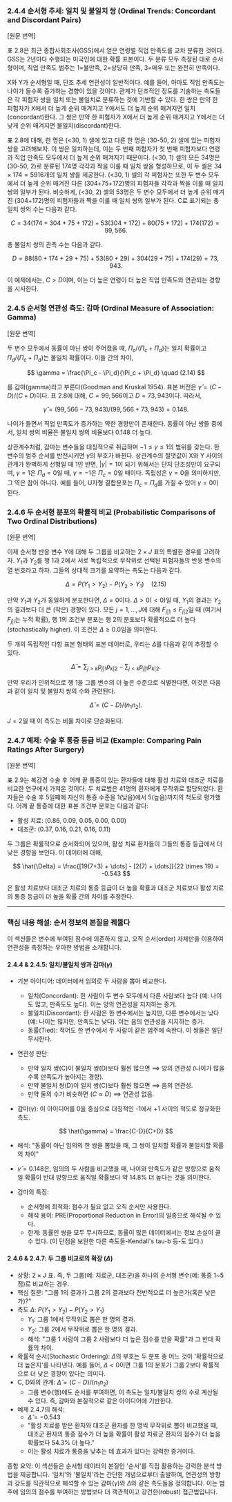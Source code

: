 ### 2.4.4 순서형 추세: 일치 및 불일치 쌍 (Ordinal Trends: Concordant and Discordant Pairs)

[원문 번역]

표 2.8은 최근 종합사회조사(GSS)에서 얻은 연령별 직업 만족도를 교차 분류한 것이다. GSS는 2년마다 수행되는 미국인에 대한 확률 표본이다. 두 분류 모두 측정된 대로 순서형이며, 직업 만족도 범주는 1=불만족, 2=상당히 만족, 3=매우 또는 완전히 만족이다.

X와 Y가 순서형일 때, 단조 추세 연관성이 일반적이다. 예를 들어, 아마도 직업 만족도는 나이가 들수록 증가하는 경향이 있을 것이다. 관계가 단조적인 정도를 기술하는 측도들은 각 피험자 쌍을 일치 또는 불일치로 분류하는 것에 기반할 수 있다. 한 쌍은 만약 한 피험자가 X에서 더 높게 순위 매겨지고 Y에서도 더 높게 순위 매겨지면 일치(concordant)한다. 그 쌍은 만약 한 피험자가 X에서 더 높게 순위 매겨지고 Y에서는 더 낮게 순위 매겨지면 불일치(discordant)한다.

표 2.8에 대해, 한 명은 (<30, 1) 셀에 있고 다른 한 명은 (30-50, 2) 셀에 있는 피험자 쌍을 고려해보자. 이 쌍은 일치하는데, 이는 두 번째 피험자가 첫 번째 피험자보다 연령과 직업 만족도 모두에서 더 높게 순위 매겨지기 때문이다. (<30, 1) 셀의 모든 34명은 (30-50, 2)로 분류된 174명 각각과 짝을 이룰 때 일치 쌍을 형성하므로, 이 두 셀은 $34 \times 174 = 5916$개의 일치 쌍을 제공한다. (<30, 1) 셀의 각 피험자는 또한 두 변수 모두에서 더 높게 순위 매겨진 다른 (304+75+172)명의 피험자들 각각과 짝을 이룰 때 일치 쌍의 일부가 된다. 비슷하게, (<30, 2) 셀의 53명은 두 변수 모두에서 더 높게 순위 매겨진 (304+172)명의 피험자들과 짝을 이룰 때 일치 쌍의 일부가 된다. C로 표기되는 총 일치 쌍의 수는 다음과 같다.

$$ C = 34(174+304+75+172) + 53(304+172) + 80(75+172) + 174(172) = 99,566. $$

총 불일치 쌍의 관측 수는 다음과 같다.

$$ D = 88(80+174+29+75) + 53(80+29) + 304(29+75) + 174(29) = 73,943. $$

이 예제에서는, $C > D$이며, 이는 더 높은 연령이 더 높은 직업 만족도와 연관되는 경향을 시사한다.

### 2.4.5 순서형 연관성 측도: 감마 (Ordinal Measure of Association: Gamma)

[원문 번역]

두 변수 모두에서 동률이 아닌 쌍이 주어졌을 때, $\Pi_c/(\Pi_c+\Pi_d)$는 일치 확률이고 $\Pi_d/(\Pi_c+\Pi_d)$는 불일치 확률이다. 이들 간의 차이,

$$ \gamma = \frac{\Pi_c - \Pi_d}{\Pi_c + \Pi_d} \quad (2.14) $$

를 감마(gamma)라고 부른다(Goodman and Kruskal 1954). 표본 버전은 $\hat{\gamma} = (C-D)/(C+D)$이다. 표 2.8에 대해, $C=99,566$이고 $D=73,943$이다. 따라서,

$$ \hat{\gamma} = (99,566-73,943)/(99,566+73,943) = 0.148. $$

나이가 들면서 직업 만족도가 증가하는 약한 경향만이 존재한다. 동률이 아닌 쌍들 중에서, 일치 쌍의 비율은 불일치 쌍의 비율보다 0.148 더 높다.

상관계수처럼, 감마는 변수들을 대칭적으로 취급하며 $-1 \le \gamma \le 1$의 범위를 갖는다. 한 변수의 범주 순서를 반전시키면 $\gamma$의 부호가 바뀐다. 상관계수의 절댓값이 X와 Y 사이의 관계가 완벽하게 선형일 때 1인 반면, $|\gamma|=1$이 되기 위해서는 단지 단조성만이 요구되며, $\gamma=1$은 $\Pi_d=0$일 때, $\gamma=-1$은 $\Pi_c=0$일 때이다. 독립성은 $\gamma=0$을 의미하지만, 그 역은 참이 아니다. 예를 들어, U자형 결합분포는 $\Pi_c=\Pi_d$를 가질 수 있어 $\gamma=0$이 된다.

### 2.4.6 두 순서형 분포의 확률적 비교 (Probabilistic Comparisons of Two Ordinal Distributions)

[원문 번역]

이제 순서형 반응 변수 Y에 대해 두 그룹을 비교하는 $2 \times J$ 표의 특별한 경우를 고려하자. $Y_1$과 $Y_2$를 행 1과 2에서 서로 독립적으로 무작위로 선택된 피험자들의 반응 변수의 열 번호라고 하자. 그들의 상대적 크기를 요약하는 측도는 다음과 같다.

$$ \Delta = P(Y_1 > Y_2) - P(Y_2 > Y_1) \quad (2.15) $$

만약 $Y_1$과 $Y_2$가 동일하게 분포한다면, $\Delta=0$이다. $\Delta > 0 (< 0)$일 때, $Y_1$의 결과는 $Y_2$의 결과보다 더 큰 (작은) 경향이 있다. 모든 $j=1,\dots,J$에 대해 $F_{j|1} \le F_{j|2}$일 때 (여기서 $F_{j|i}$는 누적 확률), 행 1의 조건부 분포는 행 2의 분포보다 확률적으로 더 높다(stochastically higher). 이 조건은 $\Delta \ge 0.0$임을 의미한다.

두 개의 독립적인 다항 표본 형태의 표본 데이터로, 우리는 $\Delta$를 다음과 같이 추정할 수 있다.

$$ \hat{\Delta} = \sum_{j>k} p_{j|1}p_{k|2} - \sum_{j<k} p_{j|1}p_{k|2}. $$

만약 우리가 인위적으로 행 1을 그룹 변수의 더 높은 수준으로 식별한다면, 이것은 다음과 같이 일치 및 불일치 쌍의 수와 관련된다.

$$ \hat{\Delta} = (C-D)/(n_1 n_2). $$

$J=2$일 때 이 측도는 비율 차이로 단순화된다.

### 2.4.7 예제: 수술 후 통증 등급 비교 (Example: Comparing Pain Ratings After Surgery)

[원문 번역]

표 2.9는 복강경 수술 후 어깨 끝 통증이 있는 환자들에 대해 활성 치료와 대조군 치료를 비교한 연구에서 가져온 것이다. 두 치료법은 41명의 환자에게 무작위로 할당되었다. 환자들은 수술 후 5일째에 자신의 통증 수준을 1(낮음)에서 5(높음)까지의 척도로 평가했다. 어깨 끝 통증에 대한 표본 조건부 분포는 다음과 같다:
*   활성 치료: (0.86, 0.09, 0.05, 0.00, 0.00)
*   대조군: (0.37, 0.16, 0.21, 0.16, 0.11)

두 그룹은 확률적으로 순서화되어 있으며, 활성 치료 환자들이 그들의 통증 등급에서 더 낮은 경향을 보인다. 이 데이터에 대해,

$$ \hat{\Delta} = \frac{[19(7+3) + \dots] - [2(7) + \dots]}{22 \times 19} = -0.543 $$

은 활성 치료보다 대조군 치료의 통증 등급이 더 높을 확률과 대조군 치료보다 활성 치료의 통증 등급이 더 높을 확률 간의 차이를 추정한다.

---

### 핵심 내용 해설: 순서 정보의 본질을 꿰뚫다

이 섹션들은 변수에 부여된 점수에 의존하지 않고, 오직 순서(order) 자체만을 이용하여 연관성을 측정하는 우아한 방법을 소개합니다.

#### 2.4.4 & 2.4.5: 일치/불일치 쌍과 감마($\gamma$)

*   기본 아이디어: 데이터에서 임의로 두 사람을 뽑아 비교한다.
    *   일치(Concordant): 한 사람이 두 변수 모두에서 다른 사람보다 높다 (예: 나이도 많고, 만족도도 높다). 이는 양의 연관성을 지지하는 증거.
    *   불일치(Discordant): 한 사람은 한 변수에서는 높지만, 다른 변수에서는 낮다 (예: 나이는 많지만, 만족도는 낮다). 이는 음의 연관성을 지지하는 증거.
    *   동률(Tied): 적어도 한 변수에서 두 사람이 같은 범주에 속한다. 이 쌍들은 일단 무시한다.
*   연관성 판단:
    *   만약 일치 쌍(C)이 불일치 쌍(D)보다 훨씬 많으면 $\implies$ 양의 연관성 (나이가 많을수록 만족도가 높아지는 경향).
    *   만약 불일치 쌍(D)이 일치 쌍(C)보다 훨씬 많으면 $\implies$ 음의 연관성.
    *   만약 둘의 수가 비슷하면 ($C \approx D$) $\implies$ 연관성 없음.

*   감마($\gamma$): 이 아이디어를 0을 중심으로 대칭적인 -1에서 +1 사이의 척도로 정규화한 측도.

$$ \hat{\gamma} = \frac{C-D}{C+D} $$

*   해석: "동률이 아닌 임의의 한 쌍을 뽑았을 때, 그 쌍이 일치할 확률과 불일치할 확률의 차이"
*   $\hat{\gamma}=0.148$은, 임의의 두 사람을 비교했을 때, 나이와 만족도가 같은 방향으로 움직일 확률이 반대 방향으로 움직일 확률보다 약 14.8% 더 높다는 것을 의미한다.

*   감마의 특징:
    *   순서형에 최적화: 점수가 필요 없고 오직 순서만 사용한다.
    *   해석 용이: PRE(Proportional Reduction in Error)의 일종으로 해석될 수 있다.
    *   한계: 동률인 쌍을 모두 무시하므로, 동률이 많은 데이터에서는 정보 손실이 클 수 있다. (이 단점을 보완한 다른 측도들-Kendall's tau-b 등-도 있다.)

#### 2.4.6 & 2.4.7: 두 그룹 비교로의 확장 ($\Delta$)

*   상황: $2 \times J$ 표. 즉, 두 그룹(예: 치료군, 대조군)을 하나의 순서형 변수(예: 통증 1~5점)로 비교하는 경우.
*   핵심 질문: "그룹 1의 결과가 그룹 2의 결과보다 전반적으로 더 높은가(혹은 낮은가)?"
*   측도 $\Delta$: $P(Y_1 > Y_2) - P(Y_2 > Y_1)$
    *   $Y_1$: 그룹 1에서 무작위로 뽑은 한 명의 결과.
    *   $Y_2$: 그룹 2에서 무작위로 뽑은 한 명의 결과.
    *   해석: "그룹 1 사람이 그룹 2 사람보다 더 높은 점수를 받을 확률"과 그 반대 확률의 차이.
*   확률적 순서(Stochastic Ordering): $\Delta$의 부호는 두 분포 중 어느 것이 '확률적으로 더 높은지'를 나타낸다. 예를 들어, $\Delta < 0$이면 그룹 1의 분포가 그룹 2보다 확률적으로 더 낮은 경향이 있다는 의미다.
*   C, D와의 관계: $\hat{\Delta} = (C-D)/(n_1 n_2)$
    *   그룹 변수(행)에도 순서를 부여하면, 이 측도는 일치/불일치 쌍의 수로 계산될 수 있다. 즉, 감마와 본질적으로 같은 아이디어에 기반한다.
*   예제 2.4.7의 해석:
    *   $\hat{\Delta} = -0.543$
    *   "활성 치료를 받은 환자와 대조군 환자를 한 명씩 무작위로 뽑아 비교했을 때, 대조군 환자의 통증 점수가 더 높을 확률이 활성 치료군 환자의 점수가 더 높을 확률보다 54.3% 더 높다."
    *   이는 활성 치료가 통증을 낮추는 데 효과가 있다는 강력한 증거이다.

종합 요약: 이 섹션들은 순서형 데이터의 본질인 '순서'를 직접 활용하는 강력한 분석 방법을 제공합니다. '일치'와 '불일치'라는 간단한 개념으로부터 출발하여, 연관성의 방향과 강도를 직관적으로 해석할 수 있는 감마($\gamma$)와 $\Delta$와 같은 측도들을 정의합니다. 이는 범주에 임의의 점수를 부여하는 방법보다 더 객관적이고 강건한(robust) 접근법입니다.
